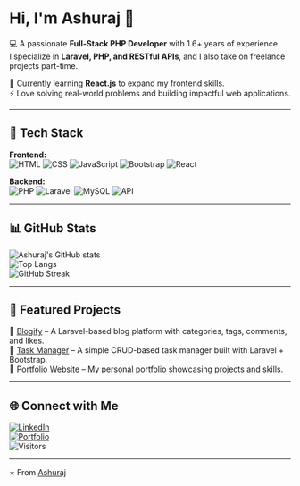 # Hi, I'm Ashuraj 👋  

💻 A passionate **Full-Stack PHP Developer** with 1.6+ years of experience.  
I specialize in **Laravel, PHP, and RESTful APIs**, and I also take on freelance projects part-time.  

🌱 Currently learning **React.js** to expand my frontend skills.  
⚡ Love solving real-world problems and building impactful web applications.  

---

## 🚀 Tech Stack  

**Frontend:**  
![HTML](https://img.shields.io/badge/-HTML5-orange?style=flat&logo=html5) 
![CSS](https://img.shields.io/badge/-CSS3-blue?style=flat&logo=css3) 
![JavaScript](https://img.shields.io/badge/-JavaScript-yellow?style=flat&logo=javascript) 
![Bootstrap](https://img.shields.io/badge/-Bootstrap-purple?style=flat&logo=bootstrap) 
![React](https://img.shields.io/badge/-React-61DAFB?style=flat&logo=react)  

**Backend:**  
![PHP](https://img.shields.io/badge/-PHP-777BB4?style=flat&logo=php) 
![Laravel](https://img.shields.io/badge/-Laravel-red?style=flat&logo=laravel) 
![MySQL](https://img.shields.io/badge/-MySQL-blue?style=flat&logo=mysql) 
![API](https://img.shields.io/badge/-RESTful%20APIs-green?style=flat)  

---

## 📊 GitHub Stats  

![Ashuraj's GitHub stats](https://github-readme-stats.vercel.app/api?username=AshurajSrivastav01&show_icons=true&theme=radical)  
![Top Langs](https://github-readme-stats.vercel.app/api/top-langs/?username=AshurajSrivastav01&layout=compact&theme=radical)  
![GitHub Streak](https://streak-stats.demolab.com?user=AshurajSrivastav01&theme=radical&hide_border=true)  

---

## 📌 Featured Projects  

🔹 [Blogify](https://github.com/AshurajSrivastav01/blogify) – A Laravel-based blog platform with categories, tags, comments, and likes.  
🔹 [Task Manager](https://github.com/AshurajSrivastav01/task-manager) – A simple CRUD-based task manager built with Laravel + Bootstrap.  
🔹 [Portfolio Website](https://github.com/AshurajSrivastav01/portfolio) – My personal portfolio showcasing projects and skills.  

---

## 🌐 Connect with Me  

[![LinkedIn](https://img.shields.io/badge/-LinkedIn-blue?style=flat&logo=linkedin)](YOUR_LINKEDIN_LINK)  
[![Portfolio](https://img.shields.io/badge/-Portfolio-black?style=flat&logo=github)](https://github.com/AshurajSrivastav01)  
![Visitors](https://komarev.com/ghpvc/?username=AshurajSrivastav01&label=Profile%20Views&color=0e75b6&style=flat)  

---

⭐️ From [Ashuraj](https://github.com/AshurajSrivastav01)
